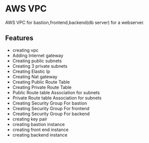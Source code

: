 # AWS VPC 

AWS VPC for bastion,frontend,backend(db server) for a webserver.

## Features

- creating vpc
- Adding Internet gateway
- Creating public subnets
- Creating 3 private subnets
- Creating Elastic Ip
- Creating Nat gateway
- Creating Public Route Table
- Creating Private Route Table
- Public Route table Association for subnets
- Private Route table Association for subnets
- Creating Security Group For bastion
- Creating Security Group For frontend
- Creating Security Group For backend
- creating key pair
- creating bastion instance
- creating front end instance
- creating backend instance
